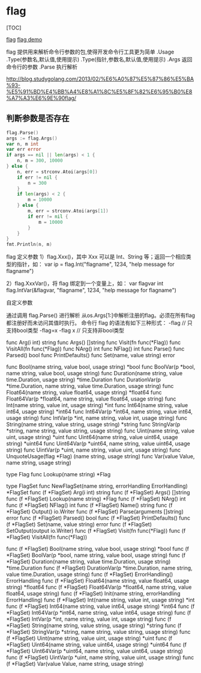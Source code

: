 # flag

[TOC]

[flag](./code/flag.go)
[flag demo](./code/flag_demo.go)

flag 提供用来解析命令行参数的包,使得开发命令行工具更为简单
    .Usage
    .Type(参数名,默认值,使用提示)
    .Type(指针,参数名,默认值,使用提示)
    .Args 返回命令行的参数
    .Parse 执行解析

<http://blog.studygolang.com/2013/02/%E6%A0%87%E5%87%86%E5%BA%93-%E5%91%BD%E4%BB%A4%E8%A1%8C%E5%8F%82%E6%95%B0%E8%A7%A3%E6%9E%90flag/>

## 判断参数是否存在

```go
flag.Parse()
args := flag.Args()
var n, m int
var err error
if args == nil || len(args) < 1 {
    n, m = 300, 10000
} else {
    n, err = strconv.Atoi(args[0])
    if err != nil {
        n = 300
    }
    if len(args) < 2 {
        m = 10000
    } else {
        m, err = strconv.Atoi(args[1])
        if err != nil {
            m = 10000
        }
    }
}
fmt.Println(n, m)
```

flag
定义参数
1）flag.Xxx()，其中 Xxx 可以是 Int、String 等；返回一个相应类型的指针，如：
var ip = flag.Int("flagname", 1234, "help message for flagname")

2）flag.XxxVar()，将 flag 绑定到一个变量上，如：
var flagvar int
flag.IntVar(&flagvar, "flagname", 1234, "help message for flagname")

自定义参数

通过调用 flag.Parse() 进行解析
从os.Args[1:]中解析注册的flag。必须在所有flag都注册好而未访问其值时执行。
命令行 flag 的语法有如下三种形式：
    -flag // 只支持bool类型
    -flag=x
    -flag x // 只支持非bool类型

func Arg(i int) string
func Args() []string
func Visit(fn func(*Flag))
func VisitAll(fn func(*Flag))
func NArg() int
func NFlag() int
func Parse()
func Parsed() bool
func PrintDefaults()
func Set(name, value string) error

func Bool(name string, value bool, usage string) *bool
func BoolVar(p *bool, name string, value bool, usage string)
func Duration(name string, value time.Duration, usage string) *time.Duration
func DurationVar(p *time.Duration, name string, value time.Duration, usage string)
func Float64(name string, value float64, usage string) *float64
func Float64Var(p *float64, name string, value float64, usage string)
func Int(name string, value int, usage string) *int
func Int64(name string, value int64, usage string) *int64
func Int64Var(p *int64, name string, value int64, usage string)
func IntVar(p *int, name string, value int, usage string)
func String(name string, value string, usage string) *string
func StringVar(p *string, name string, value string, usage string)
func Uint(name string, value uint, usage string) *uint
func Uint64(name string, value uint64, usage string) *uint64
func Uint64Var(p *uint64, name string, value uint64, usage string)
func UintVar(p *uint, name string, value uint, usage string)
func UnquoteUsage(flag *Flag) (name string, usage string)
func Var(value Value, name string, usage string)

type Flag
func Lookup(name string) *Flag

type FlagSet
func NewFlagSet(name string, errorHandling ErrorHandling) *FlagSet
func (f *FlagSet) Arg(i int) string
func (f *FlagSet) Args() []string
func (f *FlagSet) Lookup(name string) *Flag
func (f *FlagSet) NArg() int
func (f *FlagSet) NFlag() int
func (f *FlagSet) Name() string
func (f *FlagSet) Output() io.Writer
func (f *FlagSet) Parse(arguments []string) error
func (f *FlagSet) Parsed() bool
func (f *FlagSet) PrintDefaults()
func (f *FlagSet) Set(name, value string) error
func (f *FlagSet) SetOutput(output io.Writer)
func (f *FlagSet) Visit(fn func(*Flag))
func (f *FlagSet) VisitAll(fn func(*Flag))

func (f *FlagSet) Bool(name string, value bool, usage string) *bool
func (f *FlagSet) BoolVar(p *bool, name string, value bool, usage string)
func (f *FlagSet) Duration(name string, value time.Duration, usage string) *time.Duration
func (f *FlagSet) DurationVar(p *time.Duration, name string, value time.Duration, usage string)
func (f *FlagSet) ErrorHandling() ErrorHandling
func (f *FlagSet) Float64(name string, value float64, usage string) *float64
func (f *FlagSet) Float64Var(p *float64, name string, value float64, usage string)
func (f *FlagSet) Init(name string, errorHandling ErrorHandling)
func (f *FlagSet) Int(name string, value int, usage string) *int
func (f *FlagSet) Int64(name string, value int64, usage string) *int64
func (f *FlagSet) Int64Var(p *int64, name string, value int64, usage string)
func (f *FlagSet) IntVar(p *int, name string, value int, usage string)
func (f *FlagSet) String(name string, value string, usage string) *string
func (f *FlagSet) StringVar(p *string, name string, value string, usage string)
func (f *FlagSet) Uint(name string, value uint, usage string) *uint
func (f *FlagSet) Uint64(name string, value uint64, usage string) *uint64
func (f *FlagSet) Uint64Var(p *uint64, name string, value uint64, usage string)
func (f *FlagSet) UintVar(p *uint, name string, value uint, usage string)
func (f *FlagSet) Var(value Value, name string, usage string)
